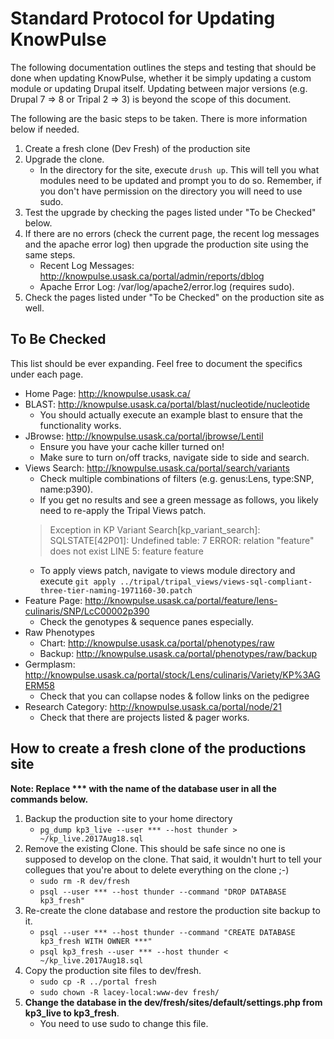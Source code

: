 # Standard Protocol for Updating KnowPulse
The following documentation outlines the steps and testing that should be done when updating KnowPulse, whether it be simply updating a custom module or updating Drupal itself. Updating between major versions (e.g. Drupal 7 => 8 or Tripal 2 => 3) is beyond the scope of this document.

The following are the basic steps to be taken. There is more information below if needed.
1. Create a fresh clone (Dev Fresh) of the production site
2. Upgrade the clone.
     - In the directory for the site, execute `drush up`. This will tell you what modules need to be updated and prompt you to do so. Remember, if you don't have permission on the directory you will need to use sudo.
3. Test the upgrade by checking the pages listed under "To be Checked" below.
4. If there are no errors (check the current page, the recent log messages and the apache error log) then upgrade the production site using the same steps.
     - Recent Log Messages: http://knowpulse.usask.ca/portal/admin/reports/dblog
     - Apache Error Log: /var/log/apache2/error.log (requires sudo).
5. Check the pages listed under "To be Checked" on the production site as well.

## To Be Checked
This list should be ever expanding. Feel free to document the specifics under each page.
- Home Page: http://knowpulse.usask.ca/
- BLAST: http://knowpulse.usask.ca/portal/blast/nucleotide/nucleotide
   - You should actually execute an example blast to ensure that the functionality works.
- JBrowse: http://knowpulse.usask.ca/portal/jbrowse/Lentil
   - Ensure you have your cache killer turned on!
   - Make sure to turn on/off tracks, navigate side to side and search.
- Views Search: http://knowpulse.usask.ca/portal/search/variants
   - Check multiple combinations of filters (e.g. genus:Lens, type:SNP, name:p390).
   - If you get no results and see a green message as follows, you likely need to re-apply the Tripal Views patch.
   > Exception in KP Variant Search[kp_variant_search]: SQLSTATE[42P01]: Undefined table: 7 ERROR:  relation &quot;feature&quot; does not exist
   > LINE 5: feature feature 
   - To apply views patch, navigate to views module directory and execute `git apply ../tripal/tripal_views/views-sql-compliant-three-tier-naming-1971160-30.patch`
- Feature Page: http://knowpulse.usask.ca/portal/feature/lens-culinaris/SNP/LcC00002p390
   - Check the genotypes & sequence panes especially.
- Raw Phenotypes 
   - Chart: http://knowpulse.usask.ca/portal/phenotypes/raw
   - Backup: http://knowpulse.usask.ca/portal/phenotypes/raw/backup
- Germplasm: http://knowpulse.usask.ca/portal/stock/Lens/culinaris/Variety/KP%3AGERM58
   - Check that you can collapse nodes & follow links on the pedigree
- Research Category: http://knowpulse.usask.ca/portal/node/21
   - Check that there are projects listed & pager works.

## How to create a fresh clone of the productions site
**Note: Replace *** with the name of the database user in all the commands below.**
1. Backup the production site to your home directory
     - `pg_dump kp3_live --user *** --host thunder > ~/kp_live.2017Aug18.sql`
2. Remove the existing Clone. This should be safe since no one is supposed to develop on the clone. That said, it wouldn't hurt to tell your collegues that you're about to delete everything on the clone ;-)
     - `sudo rm -R dev/fresh`
     - `psql --user *** --host thunder --command "DROP DATABASE kp3_fresh"`
3. Re-create the clone database and restore the production site backup to it.
     - `psql --user *** --host thunder --command "CREATE DATABASE kp3_fresh WITH OWNER ***"`
     - `psql kp3_fresh --user *** --host thunder < ~/kp_live.2017Aug18.sql`
4. Copy the production site files to dev/fresh.
     - `sudo cp -R ../portal fresh`
     - `sudo chown -R lacey-local:www-dev fresh/`
5. **Change the database in the dev/fresh/sites/default/settings.php from kp3_live to kp3_fresh**. 
     - You need to use sudo to change this file.
